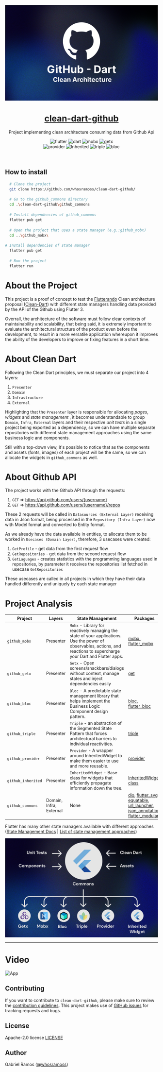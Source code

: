 <a href="https://github.com/whosramoss/clean-dart-github">
  <img alt="thumbnail" src="./assets/thumbnail.png" />
  <h1 align="center">clean-dart-github</h1>
</a>

<p align="center">
  Project implementing clean architecture consuming data from Github Api
</p>

<div align="center">
<img src="https://img.shields.io/badge/flutter-fff?style=for-the-badge&logo=flutter&logoColor=007acc" alt="flutter">
<img src="https://img.shields.io/badge/dart-007acc?style=for-the-badge&logo=dart&logoColor=fff" alt="dart">
<img src="https://img.shields.io/badge/mobx-242424?style=for-the-badge&logo=mobx&logoColor=007acc" alt="mobx">
<img src="https://img.shields.io/badge/getx-242424?style=for-the-badge&logo=getx&logoColor=A95C68" alt="getx">
<br/>
<img src="https://img.shields.io/badge/provider-242424?style=for-the-badge&logo=provider" alt="provider">
<img src="https://img.shields.io/badge/Inherited-242424?style=for-the-badge&logo=Inherited" alt="Inherited">
<img src="https://img.shields.io/badge/triple-242424?style=for-the-badge&logo=triple" alt="triple">
<img src="https://img.shields.io/badge/bloc-242424?style=for-the-badge&logo=bloc" alt="bloc">
</div>
<br/>
<br/>

## How to install

```bash
  # Clone the project
  git clone https://github.com/whosramoss/clean-dart-github/

  # Go to the github_commons directory
  cd .\clean-dart-github\github_commons

  # Install dependencies of github_commons
  flutter pub get

  # Open the project that uses a state manager (e.g.:github_mobx)
  cd ..\github_mobx\

# Install dependencies of state manager 
  flutter pub get

  # Run the project 
  flutter run
```

# About the Project
This project is a proof of concept to test the [Flutterando](https://github.com/Flutterando) Clean architecture proposal  ([Clean-Dart](https://github.com/Flutterando/Clean-Dart)) with different state managers handling data provided by the API of the Github using Flutter 3.

Overrall, the architecture of the software must follow clear contexts of maintainability and scalability, that being said, it is extremely important to evaluate the architectural structure of the product even before the development, to result in a more versatile application whereupon it improves the ability of the developers to improve or fixing features in a short time.

# About Clean Dart
Following the Clean Dart principles, we must separate our project into 4 layers: 
1. `Presenter`
2. `Domain` 
3. `Infrastructure` 
4. `External`
 
Highlighting that the `Presenter` layer is responsible for allocating _pages_, _widgets_ and _state management_ , it becomes understandable to group `Domain`, `Infra`, `External` layers and their respective _unit tests_ in a single project being exported as a dependency, so we can have multiple separate repositories with different state management approaches  using the same business logic and components.

Still with a top-down view, it's possible to notice that as the components and assets (fonts, images) of each project will be the same, so we can allocate the widgets in `github_commons` as well.

# About Github API
The project works with the Github API through the requests:
1. `GET` => https://api.github.com/users/{username}
2. `GET` => https://api.github.com/users/{username}/repos

These 2 requests will be called in `Datasources (External Layer)` receiving data in Json format, being processed in the `Repository (Infra Layer)` now with Model format and converted to Entity format.

As we already have the data available in entities, to allocate them to be worked in `Usecases (Domain Layer)`, therefore, 3 usecases were created:
1. `GetProfile` - get data from the first request flow
2. `GetRepositories` - get data from the second request flow
3. `GetLaguages` - creates statistics with the programming languages used in repositories, by parameter it receives the repositories list fetched in usecase `GetRepositories`

These usecases are called in all projects in which they have their data handled differently and uniquely by each state manager

# Project Analysis
| Project        | Layers                  | State Management                                                                                                                                                       | Packages                                                                                             |
|----------------|-------------------------|------------------------------------------------------------------------------------------------------------------------------------------------------------------------|------------------------------------------------------------------------------------------------------|
| `github_mobx`    | Presenter               | `Mobx` - Library for reactively managing the state of your applications. Use the power of observables, actions, and reactions to supercharge your Dart and Flutter apps. | [ mobx ]( https://pub.dev/packages/mobx ), [ flutter_mobx ]( https://pub.dev/packages/flutter_mobx ) |
| `github_getx`    | Presenter               | `Getx` - Open screens/snackbars/dialogs without context, manage states and inject dependencies easily                                                                    | [get](https://pub.dev/packages/get)                                                                  |
| `github_bloc`    | Presenter               | `Bloc` - A predictable state management library that helps implement the Business Logic Component design pattern.                                                        | [bloc](https://pub.dev/packages/bloc), [flutter_bloc](https://pub.dev/packages/bloc)                 |
| `github_triple`    | Presenter               | `Triple` - an abstraction of the Segmented State Pattern that forces architectural barriers to individual reactivities.                                                        | [triple](https://pub.dev/packages/triple)                 |
| `github_provider`    | Presenter               | `Provider` - A wrapper around InheritedWidget to make them easier to use and more reusable.                                                        | [provider](https://pub.dev/packages/provider)                 |
| `github_inherited`    | Presenter               | `InheritedWidget` - Base class for widgets that efficiently propagate information down the tree.                                                        | [InheritedWidget class](https://api.flutter.dev/flutter/widgets/InheritedWidget-class.html)                 |
| `github_commons` | Domain, Infra, External | None                                                                                                                                                                     | [dio](https://pub.dev/packages/dio), [flutter_svg](https://pub.dev/packages/flutter_svg), [equatable](https://pub.dev/packages/equatable), [url_launcher](https://pub.dev/packages/url_launcher), [json_annotation](https://pub.dev/packages/json_annotation), [flutter_modular](https://pub.dev/packages/flutter_modular)  |

Flutter has many other state managers available with different approaches ([State Management Docs](https://docs.flutter.dev/development/data-and-backend/state-mgmt) | [List of state management approaches](https://docs.flutter.dev/development/data-and-backend/state-mgmt/options))

<img alt="flow" src="./assets/flow.png" />

---

# Video
 <img src="https://github.com/whosramoss/flutter-github-state-management/blob/master/assets/appvideo.gif"  alt="App"  width="200">

## Contributing 
If you want to contribute to `clean-dart-github`, please make sure to review the [contribution guidelines](https://github.com/whosramoss/clean-dart-github/blob/master/CONTRIBUTING.md). This project makes use of [GitHub issues](https://github.com/whosramoss/clean-dart-github/issues) for
tracking requests and bugs.

## License 

Apache-2.0 license [LICENSE](./LICENSE)

## Author 

Gabriel Ramos ([@whosramoss](https://github.com/whosramoss))
